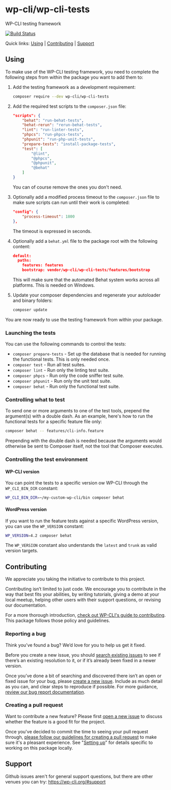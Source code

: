 wp-cli/wp-cli-tests
===================

WP-CLI testing framework

[![Build Status](https://travis-ci.org/wp-cli/wp-cli-tests.svg?branch=master)](https://travis-ci.org/wp-cli/wp-cli-tests)

Quick links: [Using](#using) | [Contributing](#contributing) | [Support](#support)

## Using

To make use of the WP-CLI testing framework, you need to complete the following steps from within the package you want to add them to:

1. Add the testing framework as a development requirement:
	```bash
	composer require --dev wp-cli/wp-cli-tests
	```

2. Add the required test scripts to the `composer.json` file:
	```json
	"scripts": {
        "behat": "run-behat-tests",
        "behat-rerun": "rerun-behat-tests",
        "lint": "run-linter-tests",
        "phpcs": "run-phpcs-tests",
        "phpunit": "run-php-unit-tests",
        "prepare-tests": "install-package-tests",
        "test": [
            "@lint",
            "@phpcs",
            "@phpunit",
            "@behat"
        ]
	}
	```
	You can of course remove the ones you don't need.

3. Optionally add a modified process timeout to the `composer.json` file to make sure scripts can run until their work is completed:
	```json
	"config": {
		"process-timeout": 1800
	},
	```
	The timeout is expressed in seconds.

4. Optionally add a `behat.yml` file to the package root with the following content:
	```json
	default:
	  paths:
	    features: features
        bootstrap: vendor/wp-cli/wp-cli-tests/features/bootstrap
	```
	This will make sure that the automated Behat system works across all platforms. This is needed on Windows.

4. Update your composer dependencies and regenerate your autoloader and binary folders:
	```bash
	composer update
	```

You are now ready to use the testing framework from within your package.

### Launching the tests

You can use the following commands to control the tests:

* `composer prepare-tests` - Set up the database that is needed for running the functional tests. This is only needed once.
* `composer test` - Run all test suites.
* `composer lint` - Run only the linting test suite.
* `composer phpcs` - Run only the code sniffer test suite.
* `composer phpunit` - Run only the unit test suite.
* `composer behat` - Run only the functional test suite.

### Controlling what to test

To send one or more arguments to one of the test tools, prepend the argument(s) with a double dash. As an example, here's how to run the functional tests for a specific feature file only:
```bash
composer behat -- features/cli-info.feature
```

Prepending with the double dash is needed because the arguments would otherwise be sent to Composer itself, not the tool that Composer executes.

### Controlling the test environment

#### WP-CLI version

You can point the tests to a specific version ow WP-CLI through the `WP_CLI_BIN_DIR` constant:
```bash
WP_CLI_BIN_DIR=~/my-custom-wp-cli/bin composer behat
```

#### WordPress version

If you want to run the feature tests against a specific WordPress version, you can use the `WP_VERSION` constant:
```bash
WP_VERSION=4.2 composer behat
```

The `WP_VERSION` constant also understands the `latest` and `trunk` as valid version targets.

## Contributing

We appreciate you taking the initiative to contribute to this project.

Contributing isn’t limited to just code. We encourage you to contribute in the way that best fits your abilities, by writing tutorials, giving a demo at your local meetup, helping other users with their support questions, or revising our documentation.

For a more thorough introduction, [check out WP-CLI's guide to contributing](https://make.wordpress.org/cli/handbook/contributing/). This package follows those policy and guidelines.

### Reporting a bug

Think you’ve found a bug? We’d love for you to help us get it fixed.

Before you create a new issue, you should [search existing issues](https://github.com/wp-cli/wp-cli-tests/issues?q=label%3Abug%20) to see if there’s an existing resolution to it, or if it’s already been fixed in a newer version.

Once you’ve done a bit of searching and discovered there isn’t an open or fixed issue for your bug, please [create a new issue](https://github.com/wp-cli/wp-cli-tests/issues/new). Include as much detail as you can, and clear steps to reproduce if possible. For more guidance, [review our bug report documentation](https://make.wordpress.org/cli/handbook/bug-reports/).

### Creating a pull request

Want to contribute a new feature? Please first [open a new issue](https://github.com/wp-cli/wp-cli-tests/issues/new) to discuss whether the feature is a good fit for the project.

Once you've decided to commit the time to seeing your pull request through, [please follow our guidelines for creating a pull request](https://make.wordpress.org/cli/handbook/pull-requests/) to make sure it's a pleasant experience. See "[Setting up](https://make.wordpress.org/cli/handbook/pull-requests/#setting-up)" for details specific to working on this package locally.

## Support

Github issues aren't for general support questions, but there are other venues you can try: https://wp-cli.org/#support


